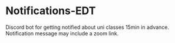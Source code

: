 # Notifications-EDT
Discord bot for getting notified about uni classes 15min in advance. Notification message may include a zoom link.
